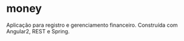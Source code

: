 # money

Aplicação para registro e gerenciamento financeiro. Construída com Angular2, REST e Spring.
